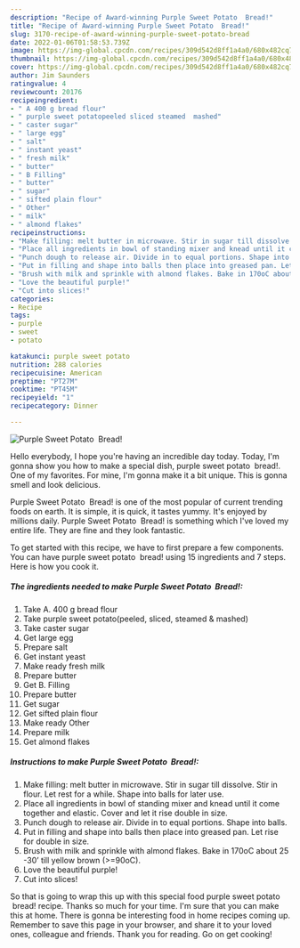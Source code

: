 ```yaml
---
description: "Recipe of Award-winning Purple Sweet Potato  Bread!"
title: "Recipe of Award-winning Purple Sweet Potato  Bread!"
slug: 3170-recipe-of-award-winning-purple-sweet-potato-bread
date: 2022-01-06T01:58:53.739Z
image: https://img-global.cpcdn.com/recipes/309d542d8ff1a4a0/680x482cq70/purple-sweet-potato-bread-recipe-main-photo.jpg
thumbnail: https://img-global.cpcdn.com/recipes/309d542d8ff1a4a0/680x482cq70/purple-sweet-potato-bread-recipe-main-photo.jpg
cover: https://img-global.cpcdn.com/recipes/309d542d8ff1a4a0/680x482cq70/purple-sweet-potato-bread-recipe-main-photo.jpg
author: Jim Saunders
ratingvalue: 4
reviewcount: 20176
recipeingredient:
- " A 400 g bread flour"
- " purple sweet potatopeeled sliced steamed  mashed"
- " caster sugar"
- " large egg"
- " salt"
- " instant yeast"
- " fresh milk"
- " butter"
- " B Filling"
- " butter"
- " sugar"
- " sifted plain flour"
- " Other"
- " milk"
- " almond flakes"
recipeinstructions:
- "Make filling: melt butter in microwave. Stir in sugar till dissolve. Stir in flour. Let rest for a while. Shape into balls for later use."
- "Place all ingredients in bowl of standing mixer and knead until it come together and elastic. Cover and let it rise double in size."
- "Punch dough to release air. Divide in to equal portions. Shape into balls."
- "Put in filling and shape into balls then place into greased pan. Let rise for double in size."
- "Brush with milk and sprinkle with almond flakes. Bake in 170oC about 25 -30’ till yellow brown (&gt;=90oC)."
- "Love the beautiful purple!"
- "Cut into slices!"
categories:
- Recipe
tags:
- purple
- sweet
- potato

katakunci: purple sweet potato 
nutrition: 288 calories
recipecuisine: American
preptime: "PT27M"
cooktime: "PT45M"
recipeyield: "1"
recipecategory: Dinner

---
```



![Purple Sweet Potato  Bread!](https://img-global.cpcdn.com/recipes/309d542d8ff1a4a0/680x482cq70/purple-sweet-potato-bread-recipe-main-photo.jpg)

Hello everybody, I hope you're having an incredible day today. Today, I'm gonna show you how to make a special dish, purple sweet potato  bread!. One of my favorites. For mine, I'm gonna make it a bit unique. This is gonna smell and look delicious.



Purple Sweet Potato  Bread! is one of the most popular of current trending foods on earth. It is simple, it is quick, it tastes yummy. It's enjoyed by millions daily. Purple Sweet Potato  Bread! is something which I've loved my entire life. They are fine and they look fantastic.


To get started with this recipe, we have to first prepare a few components. You can have purple sweet potato  bread! using 15 ingredients and 7 steps. Here is how you cook it.

<!--inarticleads1-->

##### The ingredients needed to make Purple Sweet Potato  Bread!:

1. Take  A. 400 g bread flour
1. Take  purple sweet potato(peeled, sliced, steamed &amp; mashed)
1. Take  caster sugar
1. Get  large egg
1. Prepare  salt
1. Get  instant yeast
1. Make ready  fresh milk
1. Prepare  butter
1. Get  B. Filling
1. Prepare  butter
1. Get  sugar
1. Get  sifted plain flour
1. Make ready  Other
1. Prepare  milk
1. Get  almond flakes




<!--inarticleads2-->

##### Instructions to make Purple Sweet Potato  Bread!:

1. Make filling: melt butter in microwave. Stir in sugar till dissolve. Stir in flour. Let rest for a while. Shape into balls for later use.
1. Place all ingredients in bowl of standing mixer and knead until it come together and elastic. Cover and let it rise double in size.
1. Punch dough to release air. Divide in to equal portions. Shape into balls.
1. Put in filling and shape into balls then place into greased pan. Let rise for double in size.
1. Brush with milk and sprinkle with almond flakes. Bake in 170oC about 25 -30’ till yellow brown (&gt;=90oC).
1. Love the beautiful purple!
1. Cut into slices!




So that is going to wrap this up with this special food purple sweet potato  bread! recipe. Thanks so much for your time. I'm sure that you can make this at home. There is gonna be interesting food in home recipes coming up. Remember to save this page in your browser, and share it to your loved ones, colleague and friends. Thank you for reading. Go on get cooking!
